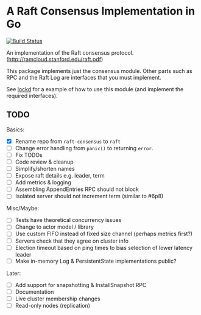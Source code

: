 # A Raft Consensus Implementation in Go

[![Build Status](https://travis-ci.org/divtxt/raft-consensus.svg?branch=master)](https://travis-ci.org/divtxt/raft-consensus)

An implementation of the Raft consensus protocol.
(<http://ramcloud.stanford.edu/raft.pdf>)

This package implements just the consensus module.
Other parts such as RPC and the Raft Log are interfaces that you must implement.

See [lockd](https://github.com/divtxt/lockd) for a example of how to use this module
(and implement the required interfaces).



## TODO


Basics:

- [x] Rename repo from `raft-consensus` to `raft`
- [ ] Change error handling from `panic()` to returning `error`.
- [ ] Fix TODOs
- [ ] Code review & cleanup
- [ ] Simplify/shorten names
- [ ] Expose raft details e.g. leader, term
- [ ] Add metrics & logging
- [ ] Assembling AppendEntries RPC should not block
- [ ] Isolated server should not increment term (similar to #6p8)

Misc/Maybe:

- [ ] Tests have theoretical concurrency issues
- [ ] Change to actor model / library
- [ ] Use custom FIFO instead of fixed size channel (perhaps metrics first?)
- [ ] Servers check that they agree on cluster info
- [ ] Election timeout based on ping times to bias selection of lower latency leader
- [ ] Make in-memory Log & PersistentState implementations public?

Later:

- [ ] Add support for snapshotting & InstallSnapshot RPC
- [ ] Documentation
- [ ] Live cluster membership changes
- [ ] Read-only nodes (replication)
